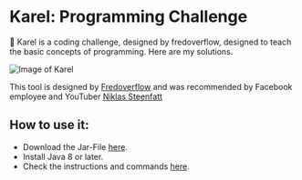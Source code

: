 # Karel: Programming Challenge
🤖 Karel is a coding challenge, designed by fredoverflow, designed to teach the basic concepts of programming. Here are my solutions.

![Image of Karel](https://camo.githubusercontent.com/2e402bad54a64aefb97688c237e601cc0153e191/68747470733a2f2f692e696d6775722e636f6d2f454d4b496f68692e706e67)

This tool is designed by [Fredoverflow](https://github.com/fredoverflow) and was recommended by Facebook employee and YouTuber [Niklas Steenfatt](https://www.youtube.com/channel/UCzsfkUFa1_4F4cZeSLv5dFQ)

## How to use it:
* Download the Jar-File [here](https://github.com/fredoverflow/karel#download-karel).
* Install Java 8 or later.
* Check the instructions and commands [here](https://github.com/fredoverflow/karel#language-reference).
